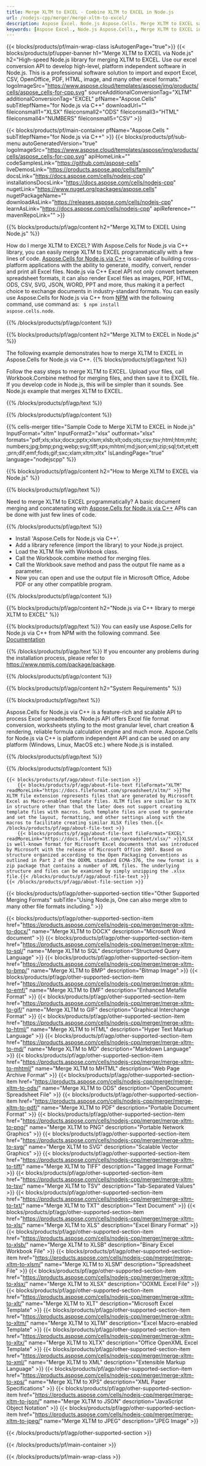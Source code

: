 ```yaml
---
title: Merge XLTM to EXCEL - Combine XLTM to EXCEL in Node.js
url: /nodejs-cpp/merger/merge-xltm-to-excel/ 
description: Aspose Excel. Node.js Aspose.Cells. Merge XLTM to EXCEL saveformat. Node.js Combine XLTM to EXCEL format. Merge XLTM to EXCEL in Node.js. XLTM Merge.
keywords: [Aspose Excel., Node.js Aspose.Cells., Merge XLTM to EXCEL in Node.js., Node.js Merge XLTM to excel., Node.js Combine XLTM to EXCEL., XLTM Merge]
---
```


{{< blocks/products/pf/main-wrap-class isAutogenPage="true">}}
{{< blocks/products/pf/upper-banner h1="Merge XLTM to EXCEL via Node.js" h2="High-speed Node.js library for merging XLTM to EXCEL. Use our excel conversion API to develop high-level, platform independent software in Node.js. This is a professional software solution to import and export Excel, CSV, OpenOffice, PDF, HTML, image, and many other excel formats." logoImageSrc="https://www.aspose.cloud/templates/aspose/img/products/cells/aspose_cells-for-cpp.svg" sourceAdditionalConversionTag="XLTM" additionalConversionTag="EXCEL" pfName="Aspose.Cells" subTitlepfName="for Node.js via C++" downloadUrl="" fileiconsmall1="XLSX" fileiconsmall2="ODS" fileiconsmall3="HTML" fileiconsmall4="NUMBERS" fileiconsmall5="CSV" >}}

{{< blocks/products/pf/main-container pfName="Aspose.Cells " subTitlepfName="for Node.js via C++" >}}
{{< blocks/products/pf/sub-menu autoGeneratedVersion="true" logoImageSrc="https://www.aspose.cloud/templates/aspose/img/products/cells/aspose_cells-for-cpp.svg" apiHomeLink="" codeSamplesLink="https://github.com/aspose-cells" liveDemosLink="https://products.aspose.app/cells/family" docsLink="https://docs.aspose.com/cells/nodejs-cpp" installationsDocsLink="https://docs.aspose.com/cells/nodejs-cpp" nugetLink="https://www.nuget.org/packages/aspose.cells" nugetPackageName="" downloadAsLink="https://releases.aspose.com/cells/nodejs-cpp" learnAsLink="https://docs.aspose.com/cells/nodejs-cpp" apiReference="" mavenRepoLink="" >}}

{{% blocks/products/pf/agp/content h2="Merge XLTM to EXCEL Using Node.js" %}}

How do I merge XLTM to EXCEL? With Aspose.Cells for Node.js via C++ library, you can easily merge XLTM to EXCEL programmatically with  a few lines of code. [Aspose.Cells for Node.js via C++](https://products.aspose.com/cells/nodejs-cpp/) is capable of building cross-platform applications with the ability to generate, modify, convert, render and print all Excel files. Node.js via C++ Excel API not only convert between spreadsheet formats, it can also render Excel files as images, PDF, HTML, ODS, CSV, SVG, JSON, WORD, PPT and more, thus making it a perfect choice to exchange documents in industry-standard formats. You can easily use Aspose.Cells for Node.js via C++ from <a href="https://www.npmjs.com/package/aspose.cells.node">NPM</a> with the following command, use command as: <code> $ npm install aspose.cells.node</code>.


{{% /blocks/products/pf/agp/content %}}

{{% blocks/products/pf/agp/content h2="Merge XLTM to EXCEL in Node.js" %}}

The following example demonstrates how to merge XLTM to EXCEL in Aspose.Cells for Node.js via C++.
{{% blocks/products/pf/agp/text %}}

Follow the easy steps to merge XLTM to EXCEL. Upload your files, call Workbook.Combine method for merging files, and then save it to EXCEL file. If you develop code in Node.js, this will be simpler than it sounds. See Node.js example that merges XLTM to EXCEL.

{{% /blocks/products/pf/agp/text %}}

{{% /blocks/products/pf/agp/content %}}

{{% cells-merger title="Sample Code to Merge XLTM to EXCEL in Node.js" InputFormat="xltm" InputFormat2="xlsx" outformat="xlsx" formats="pdf;xls;xlsx;docx;pptx;xlsm;xlsb;xlt;ods;ots;csv;tsv;html;htm;mht;numbers;jpg;bmp;png;webp;svg;tiff;xps;mhtml;md;json;xml;zip;sql;txt;et;ett;prn;dif;emf;fods;gif;sxc;xlam;xltm;xltx" IsLandingPage="true" language="nodejscpp" %}}

{{% blocks/products/pf/agp/content h2="How to Merge XLTM to EXCEL via Node.js" %}}

{{% blocks/products/pf/agp/text %}}

Need to merge XLTM to EXCEL programmatically? A basic document merging and concatenating with [Aspose.Cells for Node.js via C++](https://products.aspose.com/cells/nodejs-cpp) APIs can be done with just few lines of code.

{{% /blocks/products/pf/agp/text %}}

+  Install 'Aspose.Cells for Node.js via C++'.
+  Add a library reference (import the library) to your Node.js project.
+  Load the XLTM file with Workbook class.
+  Call the Workbook.combine method for merging files.
+  Call the Workbook.save method and pass the output file name as a parameter.
+  Now you can open and use the output file in Microsoft Office, Adobe PDF or any other compatible program.

{{% /blocks/products/pf/agp/content %}}

{{% blocks/products/pf/agp/content h2="Node.js via C++ library to merge XLTM to EXCEL" %}}

{{% blocks/products/pf/agp/text %}}
You can easily use Aspose.Cells for Node.js via C++ from NPM with the following command. See [Documentation](https://docs.aspose.com/cells/nodejs-cpp/getting-started/#install-from-npm)

{{% /blocks/products/pf/agp/text %}}
If you encounter any problems during the installation process, please refer to https://www.npmjs.com/package/package.

{{% /blocks/products/pf/agp/content %}}

 
{{% blocks/products/pf/agp/content h2="System Requirements" %}}

{{% blocks/products/pf/agp/text %}}

 Aspose.Cells for Node.js via C++ is a feature-rich and scalable API to process Excel spreadsheets. Node.js API offers Excel file format conversion, worksheets styling to the most granular level, chart creation & rendering, reliable formula calculation engine and much more. Aspose.Cells for Node.js via C++ is platform independent API and can be used on any platform (Windows, Linux, MacOS etc.) where Node.js is installed.
 
{{% /blocks/products/pf/agp/text %}}

{{% /blocks/products/pf/agp/content %}}

<!-- aboutfile Starts -->
    {{< blocks/products/pf/agp/about-file-section >}}
        {{< blocks/products/pf/agp/about-file-text fileFormat="XLTM" readMoreLink="https://docs.fileformat.com/spreadsheet/xltm/" >}}The XLTM file extension represents files that are generated by Microsoft Excel as Macro-enabled template files. XLTM files are similar to XLTX in structure other than that the later does not support creating template files with macros. Such template files are used to generate and set the layout, formatting, and other settings along with the macros to facilitate creating similar XLSX files then.{{< /blocks/products/pf/agp/about-file-text >}}
        {{< blocks/products/pf/agp/about-file-text fileFormat="EXCEL" readMoreLink="https://docs.fileformat.com/spreadsheet/xlsx/" >}}XLSX is well-known format for Microsoft Excel documents that was introduced by Microsoft with the release of Microsoft Office 2007. Based on structure organized according to the Open Packaging Conventions as outlined in Part 2 of the OOXML standard ECMA-376, the new format is a zip package that contains a number of XML files. The underlying structure and files can be examined by simply unzipping the .xlsx file.{{< /blocks/products/pf/agp/about-file-text >}}
    {{< /blocks/products/pf/agp/about-file-section >}}
<!-- aboutfile Ends -->

{{< blocks/products/pf/agp/other-supported-section title="Other Supported Merging Formats" subTitle="Using Node.js, One can also merge xltm to many other file formats including." >}}

{{< blocks/products/pf/agp/other-supported-section-item href="https://products.aspose.com/cells/nodejs-cpp/merger/merge-xltm-to-docx/" name="Merge XLTM to DOCX" description="Microsoft Word document" >}}
{{< blocks/products/pf/agp/other-supported-section-item href="https://products.aspose.com/cells/nodejs-cpp/merger/merge-xltm-to-sql/" name="Merge XLTM to SQL" description="Structured Query Language" >}}
{{< blocks/products/pf/agp/other-supported-section-item href="https://products.aspose.com/cells/nodejs-cpp/merger/merge-xltm-to-bmp/" name="Merge XLTM to BMP" description="Bitmap Image" >}}
{{< blocks/products/pf/agp/other-supported-section-item href="https://products.aspose.com/cells/nodejs-cpp/merger/merge-xltm-to-emf/" name="Merge XLTM to EMF" description="Enhanced Metafile Format" >}}
{{< blocks/products/pf/agp/other-supported-section-item href="https://products.aspose.com/cells/nodejs-cpp/merger/merge-xltm-to-gif/" name="Merge XLTM to GIF" description="Graphical Interchange Format" >}}
{{< blocks/products/pf/agp/other-supported-section-item href="https://products.aspose.com/cells/nodejs-cpp/merger/merge-xltm-to-html/" name="Merge XLTM to HTML" description="Hyper Text Markup Language" >}}
{{< blocks/products/pf/agp/other-supported-section-item href="https://products.aspose.com/cells/nodejs-cpp/merger/merge-xltm-to-md/" name="Merge XLTM to MD" description="Markdown Language" >}}
{{< blocks/products/pf/agp/other-supported-section-item href="https://products.aspose.com/cells/nodejs-cpp/merger/merge-xltm-to-mhtml/" name="Merge XLTM to MHTML" description="Web Page Archive Format" >}}
{{< blocks/products/pf/agp/other-supported-section-item href="https://products.aspose.com/cells/nodejs-cpp/merger/merge-xltm-to-ods/" name="Merge XLTM to ODS" description="OpenDocument Spreadsheet File" >}}
{{< blocks/products/pf/agp/other-supported-section-item href="https://products.aspose.com/cells/nodejs-cpp/merger/merge-xltm-to-pdf/" name="Merge XLTM to PDF" description="Portable Document Format" >}}
{{< blocks/products/pf/agp/other-supported-section-item href="https://products.aspose.com/cells/nodejs-cpp/merger/merge-xltm-to-png/" name="Merge XLTM to PNG" description="Portable Network Graphics" >}}
{{< blocks/products/pf/agp/other-supported-section-item href="https://products.aspose.com/cells/nodejs-cpp/merger/merge-xltm-to-svg/" name="Merge XLTM to SVG" description="Scalable Vector Graphics" >}}
{{< blocks/products/pf/agp/other-supported-section-item href="https://products.aspose.com/cells/nodejs-cpp/merger/merge-xltm-to-tiff/" name="Merge XLTM to TIFF" description="Tagged Image Format" >}}
{{< blocks/products/pf/agp/other-supported-section-item href="https://products.aspose.com/cells/nodejs-cpp/merger/merge-xltm-to-tsv/" name="Merge XLTM to TSV" description="Tab-Separated Values" >}}
{{< blocks/products/pf/agp/other-supported-section-item href="https://products.aspose.com/cells/nodejs-cpp/merger/merge-xltm-to-txt/" name="Merge XLTM to TXT" description="Text Document" >}}
{{< blocks/products/pf/agp/other-supported-section-item href="https://products.aspose.com/cells/nodejs-cpp/merger/merge-xltm-to-xls/" name="Merge XLTM to XLS" description="Excel Binary Format" >}}
{{< blocks/products/pf/agp/other-supported-section-item href="https://products.aspose.com/cells/nodejs-cpp/merger/merge-xltm-to-xlsb/" name="Merge XLTM to XLSB" description="Binary Excel Workbook File" >}}
{{< blocks/products/pf/agp/other-supported-section-item href="https://products.aspose.com/cells/nodejs-cpp/merger/merge-xltm-to-xlsm/" name="Merge XLTM to XLSM" description="Spreadsheet File" >}}
{{< blocks/products/pf/agp/other-supported-section-item href="https://products.aspose.com/cells/nodejs-cpp/merger/merge-xltm-to-xlsx/" name="Merge XLTM to XLSX" description="OOXML Excel File" >}}
{{< blocks/products/pf/agp/other-supported-section-item href="https://products.aspose.com/cells/nodejs-cpp/merger/merge-xltm-to-xlt/" name="Merge XLTM to XLT" description="Microsoft Excel Template" >}}
{{< blocks/products/pf/agp/other-supported-section-item href="https://products.aspose.com/cells/nodejs-cpp/merger/merge-xltm-to-xltm/" name="Merge XLTM to XLTM" description="Excel Macro-enabled Template" >}}
{{< blocks/products/pf/agp/other-supported-section-item href="https://products.aspose.com/cells/nodejs-cpp/merger/merge-xltm-to-xltx/" name="Merge XLTM to XLTX" description="Office OpenXML Excel Template" >}}
{{< blocks/products/pf/agp/other-supported-section-item href="https://products.aspose.com/cells/nodejs-cpp/merger/merge-xltm-to-xml/" name="Merge XLTM to XML" description="Extensible Markup Language" >}}
{{< blocks/products/pf/agp/other-supported-section-item href="https://products.aspose.com/cells/nodejs-cpp/merger/merge-xltm-to-xps/" name="Merge XLTM to XPS" description="XML Paper Specifications" >}}
{{< blocks/products/pf/agp/other-supported-section-item href="https://products.aspose.com/cells/nodejs-cpp/merger/merge-xltm-to-json/" name="Merge XLTM to JSON" description="JavaScript Object Notation" >}}
{{< blocks/products/pf/agp/other-supported-section-item href="https://products.aspose.com/cells/nodejs-cpp/merger/merge-xltm-to-jpeg/" name="Merge XLTM to JPEG" description="JPEG Image" >}}

{{< /blocks/products/pf/agp/other-supported-section >}}

{{< /blocks/products/pf/main-container >}}
    
{{< /blocks/products/pf/main-wrap-class >}}
